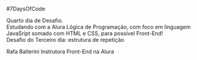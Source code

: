 #7DaysOfCode

Quarto dia de Desafio.</br>Estudando com a Alura Lógica de Programação, com foco em linguagem JavaSript somado com HTML e CSS, para possível Front-End!</br>
Desafio do Terceiro dia: estrutura de repetição

Rafa Ballerini Instrutora Front-End na Alura
